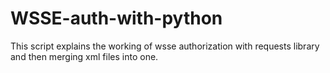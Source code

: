 # WSSE-auth-with-python
This script explains the working of wsse authorization with requests library and then merging xml files into one.
